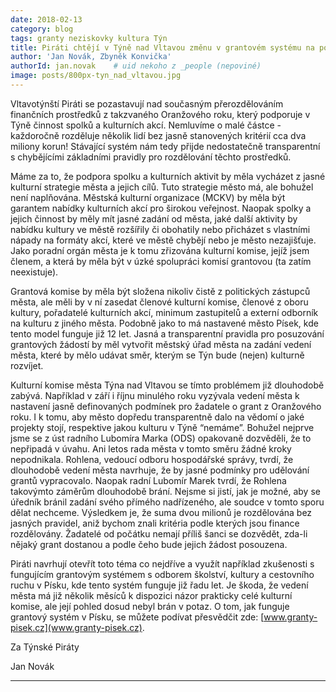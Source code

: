 ```yaml
---
date: 2018-02-13
category: blog
tags: granty neziskovky kultura Týn
title: Piráti chtějí v Týně nad Vltavou změnu v grantovém systému na podporu spolků a kultury
author: 'Jan Novák, Zbyněk Konvička'
authorId: jan.novak    # uid nekoho z _people (nepoviné)
image: posts/800px-tyn_nad_vltavou.jpg
---
```

Vltavotýnští Piráti se pozastavují nad současným přerozdělováním finančních prostředků z takzvaného Oranžového roku, který podporuje v Týně činnost spolků a kulturních akcí. Nemluvíme o malé částce - každoročně rozděluje několik lidí bez jasně stanovených kritérií cca dva miliony korun! Stávající systém nám tedy přijde nedostatečně transparentní s chybějícími základními pravidly pro rozdělování těchto prostředků.

Máme za to, že podpora spolku a kulturních aktivit by měla vycházet z jasné kulturní strategie města a jejich cílů. Tuto strategie město má, ale bohužel není naplňována. Městská kulturní organizace (MCKV) by měla být garantem nabídky kulturních akcí pro širokou veřejnost. Naopak spolky a jejich činnost by měly mít jasné zadání od města, jaké další aktivity by nabídku kultury ve městě rozšířily či obohatily nebo přicházet s vlastními nápady na formáty akcí, které ve městě chybějí nebo je město nezajišťuje. Jako poradní orgán města je k tomu zřizována kulturní komise, jejíž jsem členem, a která by měla být v úzké spolupráci komisí grantovou (ta zatím neexistuje).

Grantová komise by měla být složena nikoliv čistě z politických zástupců města, ale měli by v ní zasedat členové kulturní komise, členové z oboru kultury, pořadatelé kulturních akcí, minimum zastupitelů a externí odborník na kulturu z jiného města. Podobně jako to má nastavené město Písek, kde tento model funguje již 12 let. Jasná a transparentní pravidla pro posuzování grantových žádostí by měl vytvořit městský úřad města na zadání vedení města, které by mělo udávat směr, kterým se Týn bude (nejen) kulturně rozvíjet.

Kulturní komise města Týna nad Vltavou se tímto problémem již dlouhodobě zabývá. Například v září i říjnu minulého roku vyzývala vedení města k nastavení jasně definovaných podmínek pro žadatele o grant z Oranžového roku. I k tomu, aby město dopředu transparentně dalo na vědomí o jaké projekty stojí, respektive jakou kulturu v Týně “nemáme”. Bohužel nejprve jsme se z úst radního Lubomíra Marka (ODS) opakovaně dozvěděli, že to nepřipadá v úvahu. Ani letos rada města v tomto směru žádné kroky nepodnikala.  Rohlena, vedoucí odboru hospodářské správy, tvrdí, že dlouhodobě vedení města navrhuje, že by jasné podmínky pro udělování grantů vypracovalo. Naopak radní Lubomír Marek tvrdí, že Rohlena takovýmto záměrům dlouhodobě brání. Nejsme si jistí, jak je možné, aby se úředník bránil zadání svého přímého nadřízeného, ale soudce v tomto sporu dělat nechceme. Výsledkem je, že suma dvou milionů je rozdělována bez jasných pravidel, aniž bychom znali kritéria podle kterých jsou finance rozdělovány. Žadatelé od počátku nemají příliš šanci se dozvědět, zda-li nějaký grant dostanou a podle čeho bude jejich žádost posouzena.

Piráti navrhují otevřít toto téma co nejdříve a využít například zkušenosti s fungujícím grantovým systémem s odborem školství, kultury a cestovního ruchu v Písku, kde tento systém funguje již řadu let. Je škoda, že vedení města má již několik měsíců k dispozici názor prakticky celé kulturní komise, ale její pohled dosud nebyl brán v potaz. O tom, jak funguje grantový systém v Písku, se můžete podívat přesvědčit zde: [www.granty-pisek.cz](www.granty-pisek.cz).

Za Týnské Piráty

Jan Novák
- - -
